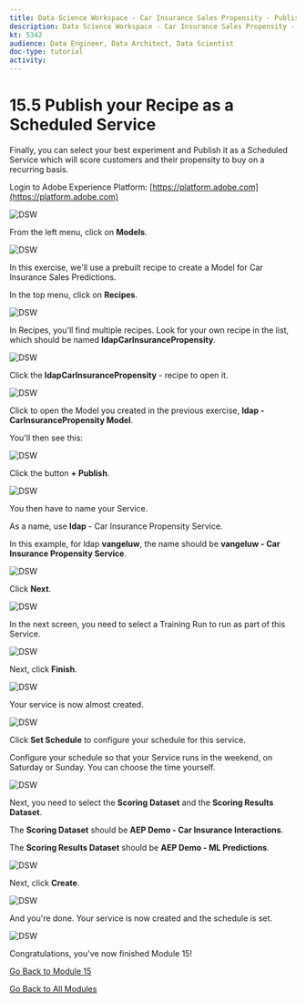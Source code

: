```yaml
---
title: Data Science Workspace - Car Insurance Sales Propensity - Publish your Recipe as a Scheduled Service
description: Data Science Workspace - Car Insurance Sales Propensity - Publish your Recipe as a Scheduled Service
kt: 5342
audience: Data Engineer, Data Architect, Data Scientist
doc-type: tutorial
activity: 
---
```


# 15.5 Publish your Recipe as a Scheduled Service

Finally, you can select your best experiment and Publish it as a Scheduled Service which will score customers and their propensity to buy on a recurring basis.

Login to Adobe Experience Platform: [https://platform.adobe.com](https://platform.adobe.com)

![DSW](./images/aeph.png)

From the left menu, click on **Models**.

![DSW](./images/mlmodels.png)

In this exercise, we'll use a prebuilt recipe to create a Model for Car Insurance Sales Predictions.

In the top menu, click on **Recipes**.

![DSW](./images/recipes.png)

In Recipes, you'll find multiple recipes. Look for your own recipe in the list, which should be named **ldapCarInsurancePropensity**.

![DSW](./images/prrecipe.png)

Click the **ldapCarInsurancePropensity** - recipe to open it.

![DSW](./images/prservice.png)

Click to open the Model you created in the previous exercise, **ldap - CarInsurancePropensity Model**.

You'll then see this:

![DSW](./images/prservice1.png)

Click the button **+ Publish**.

![DSW](./images/publish.png)

You then have to name your Service.

As a name, use **ldap** - Car Insurance Propensity Service.

In this example, for ldap **vangeluw**, the name should be **vangeluw - Car Insurance Propensity Service**.

![DSW](./images/publishservicename.png)

Click **Next**.

![DSW](./images/next.png)

In the next screen, you need to select a Training Run to run as part of this Service.

![DSW](./images/selecttrrun.png)

Next, click **Finish**.

![DSW](./images/finish.png)

Your service is now almost created.

![DSW](./images/serv.png)

Click **Set Schedule** to configure your schedule for this service.

Configure your schedule so that your Service runs in the weekend, on Saturday or Sunday. You can choose the time yourself.

![DSW](./images/servsch.png)

Next, you need to select the **Scoring Dataset** and the **Scoring Results Dataset**.

The **Scoring Dataset** should be **AEP Demo - Car Insurance Interactions**.

The **Scoring Results Dataset** should be **AEP Demo - ML Predictions**.

![DSW](./images/servsch2.png)

Next, click **Create**.

![DSW](./images/create.png)

And you're done. Your service is now created and the schedule is set.

![DSW](./images/createdone.png)

Congratulations, you've now finished Module 15!

[Go Back to Module 15](./data-science-workspace-car-insurance-sales-propensity.md)

[Go Back to All Modules](../../README.md)

